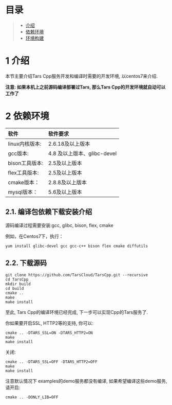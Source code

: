 # 目录
> * [介绍](#chapter-1)
> * [依赖环境](#chapter-2)
> * [环境构建](#chapter-3)

# 1 <span id="chapter-1"></span>介绍

本节主要介绍Tars Cpp服务开发和编译时需要的开发环境, 以centos7来介绍.

**注意: 如果本机上之前源码编译部署过Tars, 那么Tars Cpp的开发环境就自动可以工作了**

# 2 <span id="chapter-1"></span>依赖环境

| 软件 | 软件要求 |
| :--- | :--- |
| linux内核版本: | 2.6.18及以上版本 |
| gcc版本: | 4.8 及以上版本、glibc-devel |
| bison工具版本: | 2.5及以上版本 |
| flex工具版本: | 2.5及以上版本 |
| cmake版本： | 2.8.8及以上版本 |
| mysql版本： | 5.6及以上版本 |


## 2.1. 编译包依赖下载安装介绍

源码编译过程需要安装:gcc, glibc, bison, flex, cmake

例如，在Centos7下，执行：
```
yum install glibc-devel gcc gcc-c++ bison flex cmake diffutils
```

## 2.2. 下载源码

```text
git clone https://github.com/TarsCloud/TarsCpp.git --recursive
cd TarsCpp
mkdir build
cd build
cmake ..
make
make install
```

至此, Tars Cpp的编译环境已经完成, 下一步可以实现Cpp的Tars服务了.

你如果要开启SSL, HTTP2等的支持, 你可以:

```
cmake .. -DTARS_SSL=ON -DTARS_HTTP2=ON
make
make install
```

关闭:
```
cmake .. -DTARS_SSL=OFF -DTARS_HTTP2=OFF
make
make install
```

注意默认情况下 examples的demo服务都没有编译, 如果希望编译这些demo服务, 请开启:
```
cmake .. -DONLY_LIB=OFF
```
